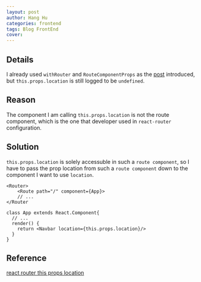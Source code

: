 ```yaml
---
layout: post
author: Hang Hu
categories: frontend
tags: Blog FrontEnd 
cover: 
---
```

## Details

I already used `withRouter` and `RouteComponentProps` as the [post](https://github.com/ReactTraining/react-router/blob/master/packages/react-router/docs/api/withRouter.md) introduced, but `this.props.location` is still logged to be `undefined`.

## Reason

The component I am calling `this.props.location` is not the route component, which is the one that developer used in `react-router` configuration.

## Solution

`this.props.location` is solely accessuble in such a `route component`, so I have to pass the prop location from such a `route component` down to the component I want to use `location`.

```
<Router>
    <Route path="/" component={App}>
    // ...
</Router
```



```
class App extends React.Component{
  // ...
  render() {
    return <Navbar location={this.props.location}/>
  }
}
```


## Reference


[react router this props location](https://stackoverflow.com/questions/42010053/react-router-this-props-location)

